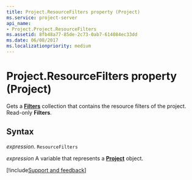 ```yaml
---
title: Project.ResourceFilters property (Project)
ms.service: project-server
api_name:
- Project.Project.ResourceFilters
ms.assetid: 8fb48a77-85de-2c73-0ab7-614084ec33dd
ms.date: 06/08/2017
ms.localizationpriority: medium
---
```



# Project.ResourceFilters property (Project)

Gets a **[Filters](Project.filters.md)** collection that contains the resource filters of the project. Read-only **Filters**.


## Syntax

_expression_. `ResourceFilters`

_expression_ A variable that represents a **[Project](project.project.md)** object.

[!include[Support and feedback](~/includes/feedback-boilerplate.md)]